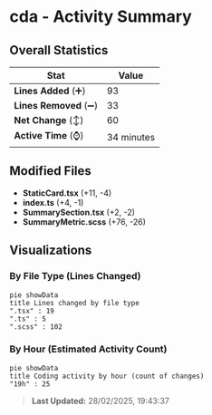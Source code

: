# cda - Activity Summary 

## Overall Statistics

| Stat                   | Value                                                             |
| ---------------------- | ----------------------------------------------------------------- |
| **Lines Added** (➕)   | 93                                          |
| **Lines Removed** (➖) | 33                                        |
| **Net Change** (↕)    | 60                |
| **Active Time** (⌚)   | 34 minutes |


## Modified Files
- **StaticCard.tsx** (+11, -4)
- **index.ts** (+4, -1)
- **SummarySection.tsx** (+2, -2)
- **SummaryMetric.scss** (+76, -26)

## Visualizations

### By File Type (Lines Changed)

```mermaid
pie showData
title Lines changed by file type
".tsx" : 19
".ts" : 5
".scss" : 102
```

### By Hour (Estimated Activity Count)

```mermaid
pie showData
title Coding activity by hour (count of changes)
"19h" : 25
```


> **Last Updated:** 28/02/2025, 19:43:37
